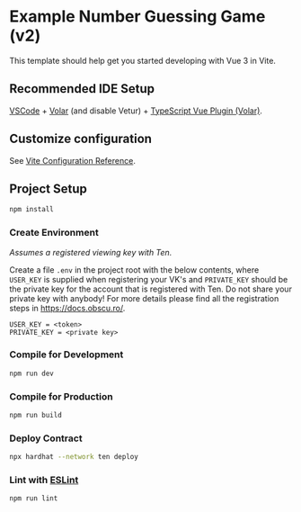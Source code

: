 # Example Number Guessing Game (v2)

This template should help get you started developing with Vue 3 in Vite.

## Recommended IDE Setup

[VSCode](https://code.visualstudio.com/) + [Volar](https://marketplace.visualstudio.com/items?itemName=Vue.volar) (and disable Vetur) + [TypeScript Vue Plugin (Volar)](https://marketplace.visualstudio.com/items?itemName=Vue.vscode-typescript-vue-plugin).

## Customize configuration

See [Vite Configuration Reference](https://vitejs.dev/config/).

## Project Setup

```sh
npm install
```

### Create Environment 
*Assumes a registered viewing key with Ten.*

Create a file `.env` in the project root with the below contents, where `USER_KEY` is supplied when registering 
your VK's and `PRIVATE_KEY` should be the private key for the account that is registered with Ten. Do not share your
private key with anybody! For more details please find all the registration steps in https://docs.obscu.ro/.

```
USER_KEY = <token> 
PRIVATE_KEY = <private key>
```

### Compile for Development

```sh
npm run dev
```

### Compile for Production

```sh
npm run build
```

### Deploy Contract

```sh
npx hardhat --network ten deploy
```

### Lint with [ESLint](https://eslint.org/)

```sh
npm run lint
```
